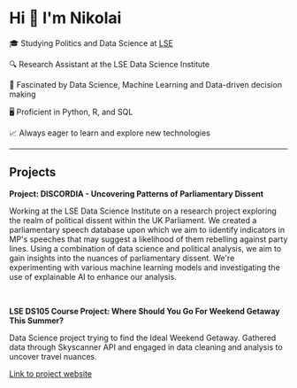 # Hi 👋 I'm Nikolai

🎓 Studying Politics and Data Science at [LSE]([https://www.lse.ac.uk/](https://www.lse.ac.uk/study-at-lse/Undergraduate/degree-programmes-2024/BSc-Politics-and-Data-Science))

🔍 Research Assistant at the LSE Data Science Institute 

🤖 Fascinated by Data Science, Machine Learning and Data-driven decision making

🖥️ Proficient in Python, R, and SQL

📈 Always eager to learn and explore new technologies

--------

## Projects

**Project: DISCORDIA - Uncovering Patterns of Parliamentary Dissent**

Working at the LSE Data Science Institute on a research project exploring the realm of political dissent within the UK Parliament. We created a parliamentary speech database upon which we aim to iidentify indicators in MP's speeches that may suggest a likelihood of them rebelling against party lines. Using a combination of data science and political analysis, we aim to gain insights into the nuances of parliamentary dissent. We're experimenting with various machine learning models and investigating the use of explainable AI to enhance our analysis. 

</br>

**LSE DS105 Course Project: Where Should You Go For Weekend Getaway This Summer?**

Data Science project trying to find the Ideal Weekend Getaway. Gathered data through Skyscanner API and engaged in data cleaning and analysis to uncover travel nuances.

[Link to project website](https://github.com/](https://yuhan1224.github.io/LSE-DS105-Wandermetrics/)https://yuhan1224.github.io/LSE-DS105-Wandermetrics/)



